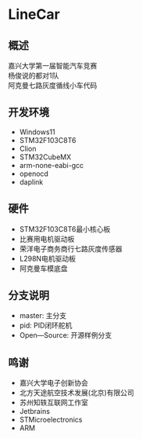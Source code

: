# LineCar

## 概述
嘉兴大学第一届智能汽车竞赛  
杨俊说的都对1队  
阿克曼七路灰度循线小车代码
## 开发环境
- Windows11
- STM32F103C8T6
- Clion
- STM32CubeMX
- arm-none-eabi-gcc
- openocd
- daplink
## 硬件
- STM32F103C8T6最小核心板
- 比赛用电机驱动板
- 荣洋电子商务商行七路灰度传感器
- L298N电机驱动板
- 阿克曼车模底盘
## 分支说明
- master: 主分支
- pid: PID闭环舵机
- Open—Source: 开源样例分支
## 鸣谢
- 嘉兴大学电子创新协会
- 北方天途航空技术发展(北京)有限公司
- 苏州知轶互联网工作室
- Jetbrains
- STMicroelectronics
- ARM